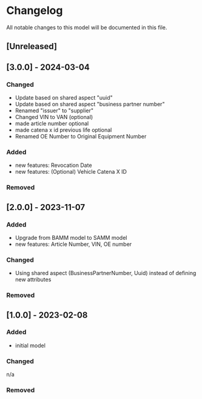 # Changelog
All notable changes to this model will be documented in this file.

## [Unreleased]

## [3.0.0] - 2024-03-04

### Changed
- Update based on shared aspect "uuid"
- Update based on shared aspect "business partner number"
- Renamed "issuer" to "supplier"
- Changed VIN to VAN (optional)
- made article number optional
- made catena x id previous life optional
- Renamed OE Number to Original Equipment Number

### Added
- new features: Revocation Date
- new features: (Optional) Vehicle Catena X ID

### Removed


## [2.0.0] - 2023-11-07
### Added
- Upgrade from BAMM model to SAMM model
- new features: Article Number, VIN, OE number

### Changed
- Using shared aspect (BusinessPartnerNumber, Uuid) instead of defining new attributes

### Removed

## [1.0.0] - 2023-02-08
### Added
- initial model

### Changed
n/a

### Removed
